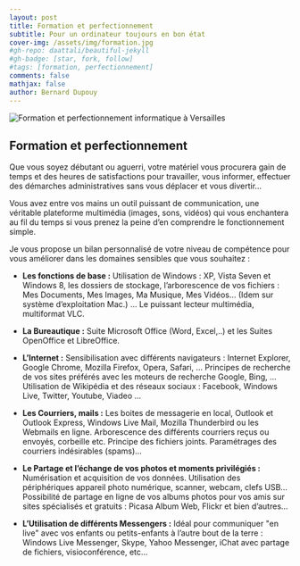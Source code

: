 ```yaml
---
layout: post
title: Formation et perfectionnement
subtitle: Pour un ordinateur toujours en bon état
cover-img: /assets/img/formation.jpg
#gh-repo: daattali/beautiful-jekyll
#gh-badge: [star, fork, follow]
#tags: [formation, perfectionnement]
comments: false
mathjax: false
author: Bernard Dupouy
---
```



![Formation et perfectionnement informatique à Versailles](https://abc-informatia.fr/images/formation.jpg)

## Formation et perfectionnement

Que vous soyez débutant ou aguerri, votre matériel vous procurera gain de temps et des heures de satisfactions pour travailler, vous informer, effectuer des démarches administratives sans vous déplacer et vous divertir…

Vous avez entre vos mains un outil puissant de communication, une véritable plateforme multimédia (images, sons, vidéos) qui vous enchantera au fil du temps si vous prenez la peine d’en comprendre le fonctionnement simple.

Je vous propose un bilan personnalisé de votre niveau de compétence pour vous améliorer dans les domaines sensibles que vous souhaitez :

- **Les fonctions de base :** Utilisation de Windows : XP, Vista Seven et Windows 8, les dossiers de stockage, l’arborescence de vos fichiers : Mes Documents, Mes Images, Ma Musique, Mes Vidéos… (Idem sur système d’exploitation Mac.) ... Le puissant lecteur multimédia, multiformat VLC.

- **La Bureautique :** Suite Microsoft Office (Word, Excel,..) et les Suites OpenOffice et LibreOffice.

- **L’Internet :** Sensibilisation avec différents navigateurs : Internet Explorer, Google Chrome, Mozilla Firefox, Opera, Safari, … Principes de recherche de vos sites préférés avec les moteurs de recherche Google, Bing, ... Utilisation de Wikipédia et des réseaux sociaux : Facebook, Windows Live, Twitter, Youtube, Viadeo ...

- **Les Courriers, mails :** Les boites de messagerie en local, Outlook et Outlook Express, Windows Live Mail, Mozilla Thunderbird ou les Webmails en ligne. Arborescence des différents courriers reçus ou envoyés, corbeille etc. Principe des fichiers joints. Paramétrages des courriers indésirables (spams)…

- **Le Partage et l’échange de vos photos et moments privilégiés :** Numérisation et acquisition de vos données. Utilisation des périphériques appareil photo numérique, scanner, webcam, clefs USB… Possibilité de partage en ligne de vos albums photos pour vos amis sur sites spécialisés et gratuits : Picasa Album Web, Flickr et bien d’autres…

- **L’Utilisation de différents Messengers :** Idéal pour communiquer "en live" avec vos enfants ou petits-enfants à l’autre bout de la terre : Windows Live Messenger, Skype, Yahoo Messenger, iChat avec partage de fichiers, visioconférence, etc…

